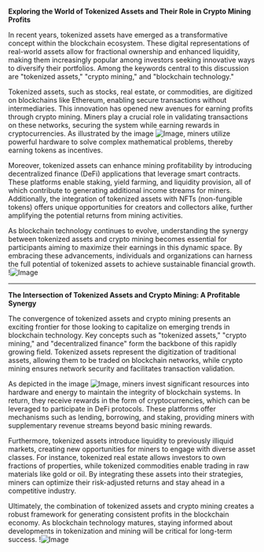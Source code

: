 **Exploring the World of Tokenized Assets and Their Role in Crypto Mining Profits**

In recent years, tokenized assets have emerged as a transformative concept within the blockchain ecosystem. These digital representations of real-world assets allow for fractional ownership and enhanced liquidity, making them increasingly popular among investors seeking innovative ways to diversify their portfolios. Among the keywords central to this discussion are "tokenized assets," "crypto mining," and "blockchain technology." 

Tokenized assets, such as stocks, real estate, or commodities, are digitized on blockchains like Ethereum, enabling secure transactions without intermediaries. This innovation has opened new avenues for earning profits through crypto mining. Miners play a crucial role in validating transactions on these networks, securing the system while earning rewards in cryptocurrencies. As illustrated by the image ![Image](https://github.com/user-attachments/assets/057c907c-805e-4310-a052-f5031067f3de), miners utilize powerful hardware to solve complex mathematical problems, thereby earning tokens as incentives.

Moreover, tokenized assets can enhance mining profitability by introducing decentralized finance (DeFi) applications that leverage smart contracts. These platforms enable staking, yield farming, and liquidity provision, all of which contribute to generating additional income streams for miners. Additionally, the integration of tokenized assets with NFTs (non-fungible tokens) offers unique opportunities for creators and collectors alike, further amplifying the potential returns from mining activities.

As blockchain technology continues to evolve, understanding the synergy between tokenized assets and crypto mining becomes essential for participants aiming to maximize their earnings in this dynamic space. By embracing these advancements, individuals and organizations can harness the full potential of tokenized assets to achieve sustainable financial growth. !![Image](https://github.com/user-attachments/assets/057c907c-805e-4310-a052-f5031067f3de)

---

**The Intersection of Tokenized Assets and Crypto Mining: A Profitable Synergy**

The convergence of tokenized assets and crypto mining presents an exciting frontier for those looking to capitalize on emerging trends in blockchain technology. Key concepts such as "tokenized assets," "crypto mining," and "decentralized finance" form the backbone of this rapidly growing field. Tokenized assets represent the digitization of traditional assets, allowing them to be traded on blockchain networks, while crypto mining ensures network security and facilitates transaction validation.

As depicted in the image ![Image](https://github.com/user-attachments/assets/057c907c-805e-4310-a052-f5031067f3de), miners invest significant resources into hardware and energy to maintain the integrity of blockchain systems. In return, they receive rewards in the form of cryptocurrencies, which can be leveraged to participate in DeFi protocols. These platforms offer mechanisms such as lending, borrowing, and staking, providing miners with supplementary revenue streams beyond basic mining rewards.

Furthermore, tokenized assets introduce liquidity to previously illiquid markets, creating new opportunities for miners to engage with diverse asset classes. For instance, tokenized real estate allows investors to own fractions of properties, while tokenized commodities enable trading in raw materials like gold or oil. By integrating these assets into their strategies, miners can optimize their risk-adjusted returns and stay ahead in a competitive industry.

Ultimately, the combination of tokenized assets and crypto mining creates a robust framework for generating consistent profits in the blockchain economy. As blockchain technology matures, staying informed about developments in tokenization and mining will be critical for long-term success. !![Image](https://github.com/user-attachments/assets/057c907c-805e-4310-a052-f5031067f3de)